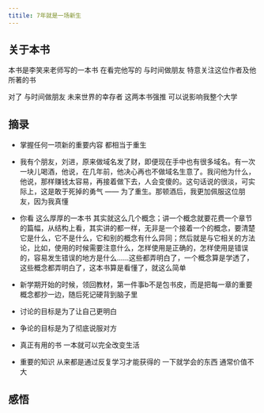 ```yaml
---
titile: 7年就是一场新生
---
```


## 关于本书
本书是李笑来老师写的一本书 在看完他写的 与时间做朋友 特意关注这位作者及他所著的书

对了 与时间做朋友  未来世界的幸存者  这两本书强推 可以说影响我整个大学

## 摘录

* 掌握任何一项新的重要内容 都相当于重生
* 我有个朋友，刘进，原来做域名发了财，即便现在手中也有很多域名。有一次一块儿喝酒，他说，在几年前，他决心再也不做域名生意了。我问他为什么，他说，那样赚钱太容易，再接着做下去，人会变傻的。这句话说的很淡，可实际上，这是敢于死掉的勇气 —— 为了重生。那顿酒后，我更加佩服这位朋友，因为我真懂

* 你看 这么厚厚的一本书 其实就这么几个概念；讲一个概念就要花费一个章节的篇幅，从结构上看，其实讲的都一样，无非是一个接着一个的概念，要清楚它是什么，它不是什么，它和别的概念有什么异同；然后就是与它相关的方法论，比如，使用的时候需要注意什么，怎样使用是正确的，怎样使用是错误的，容易发生错误的地方是什么......这些都弄明白了，一个概念算是学透了，这些概念都弄明白了，这本书算是看懂了，就这么简单
* 新学期开始的时候，领回教材，第一件事b不是包书皮，而是把每一章的重要概念都抄一边，随后死记硬背到脑子里

* 讨论的目标是为了让自己更明白
* 争论的目标是为了彻底说服对方

* 真正有用的书 一本就可以完全改变生活  

* 重要的知识 从来都是通过反复学习才能获得的 一下就学会的东西 通常价值不大

## 感悟
